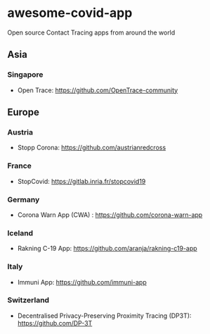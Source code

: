 # awesome-covid-app

Open source Contact Tracing apps from around the world

## Asia

### Singapore

- Open Trace: https://github.com/OpenTrace-community

## Europe

### Austria

- Stopp Corona: https://github.com/austrianredcross

### France

- StopCovid: https://gitlab.inria.fr/stopcovid19

### Germany

- Corona Warn App (CWA) : https://github.com/corona-warn-app

### Iceland

- Rakning C-19 App: https://github.com/aranja/rakning-c19-app

### Italy

- Immuni App: https://github.com/immuni-app

### Switzerland

- Decentralised Privacy-Preserving Proximity Tracing (DP3T): https://github.com/DP-3T
